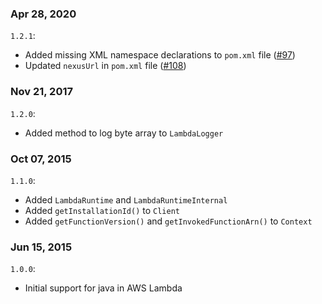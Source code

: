### Apr 28, 2020
`1.2.1`:
- Added missing XML namespace declarations to `pom.xml` file ([#97](https://github.com/aws/aws-lambda-java-libs/issues/97))
- Updated `nexusUrl` in `pom.xml` file ([#108](https://github.com/aws/aws-lambda-java-libs/issues/108))

### Nov 21, 2017
`1.2.0`:
- Added method to log byte array to `LambdaLogger`

### Oct 07, 2015
`1.1.0`:
- Added `LambdaRuntime` and `LambdaRuntimeInternal`
- Added `getInstallationId()` to `Client`
- Added `getFunctionVersion()` and `getInvokedFunctionArn()` to `Context`

### Jun 15, 2015
`1.0.0`:
- Initial support for java in AWS Lambda
